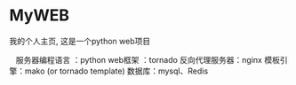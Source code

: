 # MyWEB
我的个人主页, 这是一个python web项目

    服务器编程语言 ：python
    web框架 ：tornado
    反向代理服务器：nginx
    模板引擎：mako (or tornado template)
	数据库：mysql、Redis
